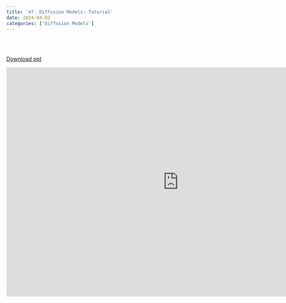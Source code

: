 ```yaml
---
title: '47. Diffusion Models: Tutorial'
date: 2024-04-02
categories: ['Diffusion Models']
---
```


<br><br>

[Download ppt](/ppt/47.pptx)

<center>
<iframe src="https://docs.google.com/presentation/d/e/2PACX-1vT4gBt_yiA7xXanSQL_NH9rvarBO_QA4DRH3sA7J6YMQS_SMy6uyDxlGpym-TSHSw/embed?start=false&loop=false&delayms=3000" frameborder="0" width="900" height="600" allowfullscreen="true" mozallowfullscreen="true" webkitallowfullscreen="true min-width="350px"></iframe>
</center>

<br>

<script src="https://utteranc.es/client.js"
        repo="RTOS-KGU/RTOS-utterances-comment"
        issue-term="pathname"
        label="Comment"
        theme="github-light"
        crossorigin="anonymous"
        async>
</script>